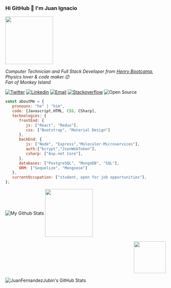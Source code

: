 
### Hi GitHub 👋 I'm Juan Ignacio 

<img height='150px' src="https://i.imgur.com/MGOhFZV.gif">


<p><em>Computer Technician and Full Stack Developer from <a href="https://www.soyhenry.com/">Henry Bootcamp</a>, Physics lover & code maker.😊</br>Fan of Monkey Island
</em></p>
   
[![Twitter](https://img.shields.io/badge/-Twitter-1ca0f1?style=flat&labelColor=1ca0f1&logo=twitter&logoColor=white&link=https://twitter.com/JFernandezJubin)](https://twitter.com/JFernandezJubin)
[![Linkedin](https://img.shields.io/badge/-LinkedIn-blue?style=flat&logo=Linkedin&logoColor=white&link=https://www.linkedin.com/in/juan-ignacio-fernandez-jubin-0a3931199/)](https://www.linkedin.com/in/juan-ignacio-fernandez-jubin-0a3931199/)
[![Email](https://img.shields.io/badge/-Email-c14438?style=flat&logo=Gmail&logoColor=white&link=mailto:fernandezjubin.data@gmail.com)](fernandezjubin.data@gmail.com)
[![Stackoverflow](https://github.com/Rishit-dagli/Rishit-dagli/blob/master/badges/stackoverflow.svg)](https://stackoverflow.com/users/12604702/juan-ignacio-fernandez?tab=profile)
![Open Source](http://img.shields.io/badge/-Open%20Source%20Fan-3DA639?style=flat&logo=open-source-initiative&logoColor=ffffff)



```javascript
const aboutMe = {
   pronouns: "he" | "him",
   code: [Javascript,HTML, CSS, CSharp],
   technologies: {
      frontEnd: {
         js: ["React", "Redux"],
         css: ["Bootstrap", "Material Design"]
      },
      backEnd: {
         js: ["Node", "Express","Moleculer-Microservices"],
         auth:["bcrypt","JsonWebToken"],
         csharp: ["Asp.net Core"],
      },
      databases: ["PostgreSQL", "MongoDB", "SQL"],
      ORM: ["Sequelize", "Mongoose"]
   },
   currentOccupation: ["student, open for job opportunities"],
};
```

<p align='start'>
<img align="center" src="https://github-readme-stats.vercel.app/api/top-langs/?username=JuanFernandezJubin&layout=compact&theme=radical" alt="My Github Stats">
<img align="center" height='150px' src="https://i.imgur.com/oXANqnj.gif">
   <p align='end'>
<img align="center" height='100px' src="https://lh3.googleusercontent.com/proxy/WZWiCp_hjRSZtKRKMFhBTiqPl027XVeh3JF9pikTuZckuFrLxPx4ya1L0pbdSiFGirF29glr35GiEeRC0rdv00EYgkVf3smEUPx_uDYFi58x">
</p>
<img align="center" src="https://github-readme-stats.vercel.app/api?username=JuanFernandezJubin&&show_icons=true&theme=radical&line_height=27&v=5" alt="JuanFernandezJubin's GitHub Stats" />
</p>


